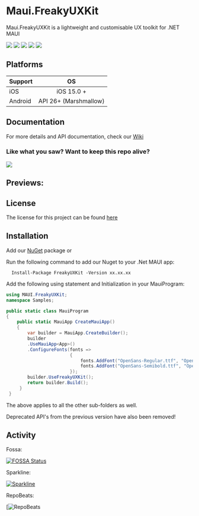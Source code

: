 # Maui.FreakyUXKit

Maui.FreakyUXKit is a lightweight and customisable UX toolkit for .NET MAUI 

<div>
   <a href="https://www.nuget.org/packages/FreakyUXKit"><img src="https://img.shields.io/nuget/v/FreakyUXKit?color=blue&logo=nuget"></a>
   <a href="https://www.nuget.org/packages/FreakyUXKit"><img src="https://img.shields.io/nuget/dt/FreakyUXKit.svg"></a>
   <a href="./LICENSE"><img src="https://img.shields.io/github/license/freakyali/maui.freakyuxkit"></a>
   <a href="https://www.codefactor.io/repository/github/freakyali/maui.freakyuxkit"><img src="https://www.codefactor.io/repository/github/freakyali/maui.freakyuxkit/badge"></a>
   <a href="https://app.fossa.com/projects/git%2Bgithub.com%2FFreakyAli%2FMaui.FreakyUXKit?ref=badge_shield" alt="FOSSA Status"><img src="https://app.fossa.com/api/projects/git%2Bgithub.com%2FFreakyAli%2FMaui.FreakyUXKit.svg?type=shield"/></a>
   </div>

## Platforms

| Support |          OS           |
| ------- | :-------------------: |
| iOS     |      iOS 15.0 +       |
| Android | API 26+ (Marshmallow) |

## Documentation

For more details and API documentation, check our [Wiki](https://github.com/FreakyAli/Maui.FreakyUXKit/wiki)

### Like what you saw? Want to keep this repo alive?

[![](https://miro.medium.com/max/600/0*wrBJU05A3BULKcWA.gif)](https://www.buymeacoffee.com/FreakyAli)

## Previews:

## License

The license for this project can be found [here](https://github.com/FreakyAli/Maui.FreakyUXKit/blob/master/LICENSE)

## Installation

Add our [NuGet](https://www.nuget.org/packages/FreakyUXKit) package or

Run the following command to add our Nuget to your .Net MAUI app:

      Install-Package FreakyUXKit -Version xx.xx.xx

Add the following using statement and Initialization in your MauiProgram:

```c#
using MAUI.FreakyUXKit;
namespace Samples;

public static class MauiProgram
{
    public static MauiApp CreateMauiApp()
    {
        var builder = MauiApp.CreateBuilder();
        builder
        .UseMauiApp<App>()
        .ConfigureFonts(fonts =>
                        {
                            fonts.AddFont("OpenSans-Regular.ttf", "OpenSansRegular");
                            fonts.AddFont("OpenSans-Semibold.ttf", "OpenSansSemibold");
                        });
        builder.UseFreakyUXKit();
        return builder.Build();
     }
 }

```

The above applies to all the other sub-folders as well.

Deprecated API's from the previous version have also been removed!

## Activity

Fossa:

[![FOSSA Status](https://app.fossa.com/api/projects/git%2Bgithub.com%2FFreakyAli%2FMaui.FreakyUXKit.svg?type=large)](https://app.fossa.com/projects/git%2Bgithub.com%2FFreakyAli%2FMaui.FreakyUXKit?ref=badge_large)

Sparkline:

[![Sparkline](https://stars.medv.io/FreakyAli/Maui.FreakyUXKit.svg)](https://stars.medv.io/FreakyAli/Maui.FreakyUXKit)

RepoBeats:

[![RepoBeats](https://repobeats.axiom.co/api/embed/62b773582fc822efda7de377fb73c527444ff44d.svg "Repobeats analytics image")